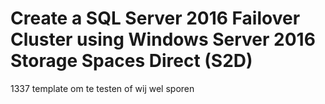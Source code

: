 # Create a SQL Server 2016 Failover Cluster using Windows Server 2016 Storage Spaces Direct (S2D)
1337 template om te testen of wij wel sporen
